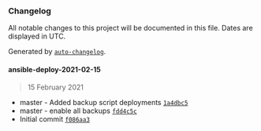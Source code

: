 ### Changelog

All notable changes to this project will be documented in this file. Dates are displayed in UTC.

Generated by [`auto-changelog`](https://github.com/CookPete/auto-changelog).

#### ansible-deploy-2021-02-15

> 15 February 2021

- master - Added backup script deployments [`1a4dbc5`](https://gitlab.com/Kathyikka/ansible-deployments/commit/1a4dbc557a10c6b9728829c167068a6b78c6849f)
- master - enable all backups [`fdd4c5c`](https://gitlab.com/Kathyikka/ansible-deployments/commit/fdd4c5c8baa7fe98c954ae16011110c783f5bc02)
- Initial commit [`f086aa3`](https://gitlab.com/Kathyikka/ansible-deployments/commit/f086aa34ea83e1432fb103365e32b30cd7556843)
